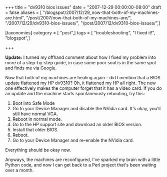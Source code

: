 +++
title = "dv9310 bios issues"
date = "2007-12-29 00:00:00-08:00"
draft = false
aliases = [ "/blogspot/2007/12/29_now-that-both-of-my-machines-are.html", "/post/2007/now-that-both-of-my-machines-are/", "/2007/12/29/dv9310-bios-issues/", "/post/2007/12/dv9310-bios-issues/",]

[taxonomies]
category = [ "post",]
tags = [ "troubleshooting", "I fixed it!", "blogspot",]

+++

<b>Update:</b> I turned my offhand comment about how I fixed my problem into more of a step-by-step guide, in case some poor soul is in the same spot and finds me via Google.
<!--more-->

Now that both of my machines are healing again - did I mention that a BIOS update flattened my HP dv9310? Oh, it flattened my HP all right. The new one effectively  makes the computer forget that it has a video card. If you do an update and the machine starts spontaneously rebooting, try this:

<ol>
<li>Boot into Safe Mode</li>
<li>Go to your Device Manager and disable the NVidia card. It's okay, you'll still have normal VGA.</li>
<li>Reboot in normal mode.</li>
<li>Go to the HP support site and download an older BIOS version.</li>
<li>Install that older BIOS.</li>
<li>Reboot.</li>
<li>Go to your Device Manager and re-enable the NVidia card.</li>
</ol>

Everything should be okay now.

Anyways, the machines are reconfigured, I've sparked my brain with a little Python code, and now I can get back to a Perl project that's been waiting over a month.
